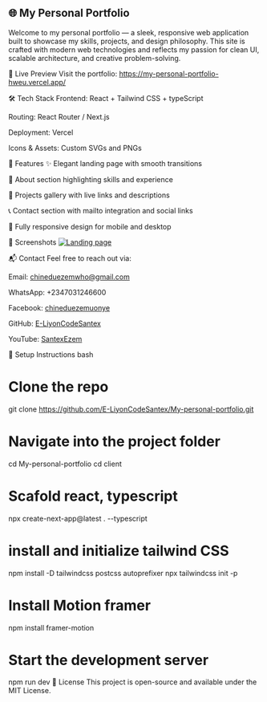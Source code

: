 ## 🌐 My Personal Portfolio
Welcome to my personal portfolio — a sleek, responsive web application built to showcase my skills, projects, and design philosophy. This site is crafted with modern web technologies and reflects my passion for clean UI, scalable architecture, and creative problem-solving.

🚀 Live Preview
Visit the portfolio: https://my-personal-portfolio-hweu.vercel.app/

🛠️ Tech Stack
Frontend: React + Tailwind CSS + typeScript

Routing: React Router / Next.js

Deployment: Vercel

Icons & Assets: Custom SVGs and PNGs

📁 Features
✨ Elegant landing page with smooth transitions

🧠 About section highlighting skills and experience

🧰 Projects gallery with live links and descriptions

📞 Contact section with mailto integration and social links

📱 Fully responsive design for mobile and desktop

📸 Screenshots
[![Landing page](https://i.postimg.cc/K85gCv0v/Screenshot-2025-10-29-172735.png)](https://postimg.cc/rDKmrc6v)

📬 Contact
Feel free to reach out via:

Email: chineduezemwho@gmail.com

WhatsApp: +2347031246600

Facebook: [chineduezemuonye](https://www.facebook.com/share/1GVLZFq85e/)

GitHub: [E-LiyonCodeSantex](https://github.com/E-LiyonCodeSantex)

YouTube: [SantexEzem](https://www.youtube.com/@SantexEzem)

🧪 Setup Instructions
bash
# Clone the repo
git clone https://github.com/E-LiyonCodeSantex/My-personal-portfolio.git

# Navigate into the project folder
cd My-personal-portfolio
cd client

# Scafold react, typescript
npx create-next-app@latest . --typescript

# install and initialize  tailwind CSS
npm install -D tailwindcss postcss autoprefixer
npx tailwindcss init -p

# Install Motion framer
npm install framer-motion

# Start the development server
npm run dev
📄 License
This project is open-source and available under the MIT License.